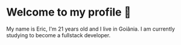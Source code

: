 # Welcome to my profile 👋

My name is Eric, I'm 21 years old and I live in Goiânia. I am currently studying to become a fullstack developer.
